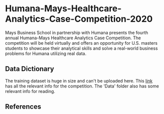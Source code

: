 # Humana-Mays-Healthcare-Analytics-Case-Competition-2020
Mays Business School in partnership with Humana presents the fourth annual Humana-Mays Healthcare Analytics Case Competition. The competition will be held virtually and offers an opportunity for U.S. masters students to showcase their analytical skills and solve a real-world business problems for Humana utilizing real data.


## Data Dictionary
The training dataset is huge in size and can't be uploaded here. This [link](https://cloud.humana.com/shares/Tpgwuu9trxW5?currentItemId=%2FMjUzMDMwfDIwMDMyfDI1Mjk4Mg%2F2020+Humana+Mays+Healthcare+Competition%2F) has all the relevant info for the competition. The 'Data' folder also has some relevant info for reading.


## References
